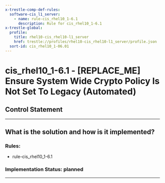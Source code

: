```yaml
---
x-trestle-comp-def-rules:
  software-cis_l1_server:
    - name: rule-cis_rhel10_1-6.1
      description: Rule for cis_rhel10_1-6.1
x-trestle-global:
  profile:
    title: rhel10-cis_rhel10-l1_server
    href: trestle://profiles/rhel10-cis_rhel10-l1_server/profile.json
  sort-id: cis_rhel10_1-06.01
---
```


# cis_rhel10_1-6.1 - \[REPLACE_ME\] Ensure System Wide Crypto Policy Is Not Set To Legacy (Automated)

## Control Statement

______________________________________________________________________

## What is the solution and how is it implemented?

<!-- For implementation status enter one of: implemented, partial, planned, alternative, not-applicable -->

<!-- Note that the list of rules under ### Rules: is read-only and changes will not be captured after assembly to JSON -->

<!-- Add control implementation description here for control: cis_rhel10_1-6.1 -->

### Rules:

  - rule-cis_rhel10_1-6.1

### Implementation Status: planned

______________________________________________________________________
